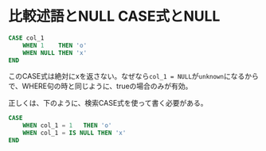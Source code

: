 # 比較述語とNULL CASE式とNULL
```sql
CASE col_1
	WHEN 1    THEN 'o'
	WHEN NULL THEN 'x'
END
```
このCASE式は絶対にxを返さない。なぜなら`col_1 = NULL`が`unknown`になるからで、WHERE句の時と同じように、trueの場合のみが有効。

正しくは、下のように、検索CASE式を使って書く必要がある。
```sql
CASE
	WHEN col_1 = 1   THEN 'o'
	WHEN col_1 = IS NULL THEN 'x'
END
```